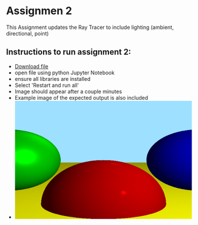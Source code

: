 # Assignmen 2
This Assignment updates the Ray Tracer to include lighting (ambient, directional, point)
## Instructions to run assignment 2:
- [Download file](https://github.com/WillCodeStuff/Computer-Graphics/blob/30bd418ba035ee0a22452951d2789c31f52acc56/Ray%20Tracing/Assignment%202/Assignment%202.ipynb)
- open file using python Jupyter Notebook
- ensure all libraries are installed
- Select 'Restart and run all'
- Image should appear after a couple minutes
- Example image of the expected output is also included
- ![Example 2](https://github.com/WillCodeStuff/Computer-Graphics/blob/effd303ee0b369238fda0cf6e3a3d3e25f54d2f1/Assignment%202/Assignment%202%20.PNG "Example image")
